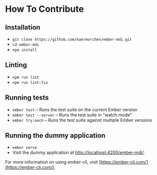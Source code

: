 # How To Contribute

## Installation

* `git clone https://github.com/kaermorchen/ember-mdi.git`
* `cd ember-mdi`
* `npm install`

## Linting

* `npm run lint`
* `npm run lint:fix`

## Running tests

* `ember test` – Runs the test suite on the current Ember version
* `ember test --server` – Runs the test suite in "watch mode"
* `ember try:each` – Runs the test suite against multiple Ember versions

## Running the dummy application

* `ember serve`
* Visit the dummy application at [http://localhost:4200/ember-mdi/](http://localhost:4200/ember-mdi/).

For more information on using ember-cli, visit [https://ember-cli.com/](https://ember-cli.com/).

